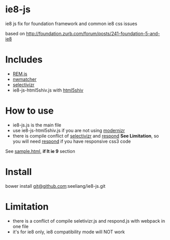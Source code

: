 ie8-js
====
ie8 js fix for foundation framework and common ie8 css issues 

based on
http://foundation.zurb.com/forum/posts/241-foundation-5-and-ie8

# Includes
* [REM.js](https://github.com/chuckcarpenter/REM-unit-polyfill)
* [nwmatcher](https://github.com/dperini/nwmatcher)
* [selectivizr](https://github.com/keithclark/selectivizr)
* ie8-js-html5shiv.js with [html5shiv](https://github.com/afarkas/html5shiv)

# How to use
* ie8-js.js is the main file 
* use ie8-js-html5shiv.js if you are not using [modernizr](https://github.com/Modernizr/Modernizr)
* there is compile conflict of [selectivizr](https://github.com/keithclark/selectivizr) and [respond](https://github.com/scottjehl/Respond)  **See Limitation**, so you will need [respond](https://github.com/scottjehl/Respond) if you have responsive css3 code

See [sample.html](https://github.com/seeliang/ie8-js/blob/master/sample.html), **if lt ie 9** section

# Install
bower install git@github.com:seeliang/ie8-js.git

# Limitation 
* there is a conflict of compile seletivizr.js and respond.js with webpack in one file
* it's for ie8 only, ie8 compatibility mode will NOT work
